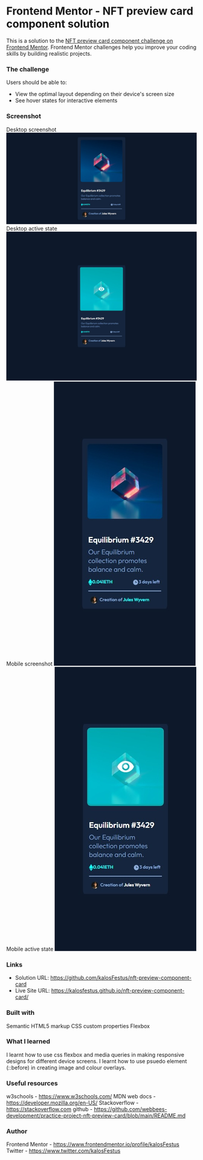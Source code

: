 # Frontend Mentor - NFT preview card component solution

This is a solution to the [NFT preview card component challenge on Frontend Mentor](https://www.frontendmentor.io/challenges/nft-preview-card-component-SbdUL_w0U). Frontend Mentor challenges help you improve your coding skills by building realistic projects. 


### The challenge

Users should be able to:

- View the optimal layout depending on their device's screen size
- See hover states for interactive elements

### Screenshot
Desktop screenshot ![Desktop screenshot](https://github.com/kalosFestus/nft-preview-component-card/blob/master/images/Desktop%20screenshot.jpeg "Desktop screenshot")
Desktop active state ![Desktop active state](https://github.com/kalosFestus/nft-preview-component-card/blob/master/images/desktop%20active%20screenshot.jpeg)
Mobile screenshot ![Mobile screenshot](https://github.com/kalosFestus/nft-preview-component-card/blob/master/images/Mobile%20screenshot.jpeg)
Mobile active state ![Mobile active state](https://github.com/kalosFestus/nft-preview-component-card/blob/master/images/mobile%20screenshot%20active.jpeg)

### Links

- Solution URL: https://github.com/kalosFestus/nft-preview-component-card
- Live Site URL: https://kalosfestus.github.io/nft-preview-component-card/

### Built with
Semantic HTML5 markup
CSS custom properties
Flexbox

### What I learned

I learnt how to use css flexbox and media queries in making responsive designs for different device screens.
I learnt how to use psuedo element (::before) in creating image and colour overlays.


### Useful resources
w3schools - https://www.w3schools.com/ 
MDN web docs - https://developer.mozilla.org/en-US/ 
Stackoverflow - https://stackoverflow.com
github - https://github.com/webbees-development/practice-project-nft-preview-card/blob/main/README.md


### Author
Frontend Mentor - https://www.frontendmentor.io/profile/kalosFestus
Twitter - https://www.twitter.com/kalosFestus

